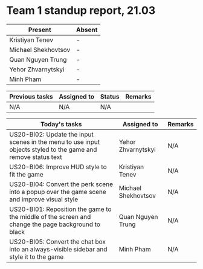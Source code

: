 # Team 1 standup report, 21.03

| Present | Absent |
| - | - |
| Kristiyan Tenev | - |
| Michael Shekhovtsov | - |
| Quan Nguyen Trung | - |
| Yehor Zhvarnytskyi | - |
| Minh Pham | - |

| Previous tasks | Assigned to | Status | Remarks |
| - | - | - | - |
| N/A | N/A | N/A |

| Today's tasks | Assigned to | Remarks |
| - | - | - |
| US20-BI02: Update the input scenes in the menu to use input objects styled to the game and remove status text | Yehor Zhvarnytskyi | N/A |
| US20-BI06: Improve HUD style to fit the game | Kristiyan Tenev | N/A |
| US20-BI04: Convert the perk scene into a popup over the game scene and improve visual style | Michael Shekhovtsov | N/A |
| US20-BI01: Reposition the game to the middle of the screen and change the page background to black | Quan Nguyen Trung | N/A |
| US20-BI05: Convert the chat box into an always-visible sidebar and style it to the game | Minh Pham | N/A |
